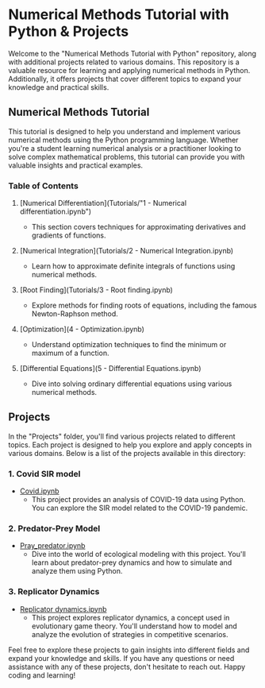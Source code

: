 # Numerical Methods Tutorial with Python & Projects

Welcome to the "Numerical Methods Tutorial with Python" repository, along with additional projects related to various domains. This repository is a valuable resource for learning and applying numerical methods in Python. Additionally, it offers projects that cover different topics to expand your knowledge and practical skills.

## Numerical Methods Tutorial

This tutorial is designed to help you understand and implement various numerical methods using the Python programming language. Whether you're a student learning numerical analysis or a practitioner looking to solve complex mathematical problems, this tutorial can provide you with valuable insights and practical examples.

### Table of Contents

1. [Numerical Differentiation](Tutorials/"1 - Numerical differentiation.ipynb")
   - This section covers techniques for approximating derivatives and gradients of functions.

2. [Numerical Integration](Tutorials/2 - Numerical Integration.ipynb)
   - Learn how to approximate definite integrals of functions using numerical methods.

3. [Root Finding](Tutorials/3 - Root finding.ipynb)
   - Explore methods for finding roots of equations, including the famous Newton-Raphson method.

4. [Optimization](4 - Optimization.ipynb)
   - Understand optimization techniques to find the minimum or maximum of a function.

5. [Differential Equations](5 - Differential Equations.ipynb)
   - Dive into solving ordinary differential equations using various numerical methods.

## Projects

In the "Projects" folder, you'll find various projects related to different topics. Each project is designed to help you explore and apply concepts in various domains. Below is a list of the projects available in this directory:

### 1. Covid SIR model
- [Covid.ipynb](Projects/Covid.ipynb)
  - This project provides an analysis of COVID-19 data using Python. You can explore the SIR model related to the COVID-19 pandemic.

### 2. Predator-Prey Model
- [Pray_predator.ipynb](Projects/Pray_predator.ipynb)
  - Dive into the world of ecological modeling with this project. You'll learn about predator-prey dynamics and how to simulate and analyze them using Python.

### 3. Replicator Dynamics
- [Replicator dynamics.ipynb](Projects/Replicator_Dynamics.ipynb)
  - This project explores replicator dynamics, a concept used in evolutionary game theory. You'll understand how to model and analyze the evolution of strategies in competitive scenarios.

Feel free to explore these projects to gain insights into different fields and expand your knowledge and skills. If you have any questions or need assistance with any of these projects, don't hesitate to reach out. Happy coding and learning!

